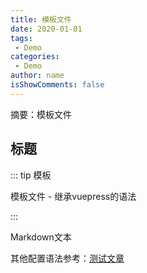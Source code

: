 ```yaml
---
title: 模板文件
date: 2020-01-01
tags:
 - Demo
categories:
 - Demo
author: name
isShowComments: false
---
```


摘要：模板文件

<!-- more -->

## 标题

::: tip 模板

模板文件 - 继承vuepress的语法

:::

Markdown文本

其他配置语法参考：[测试文章](https://heyan.site:8003/blogs/2020/test.html)

